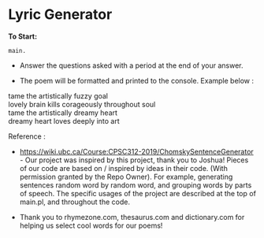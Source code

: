 # Lyric Generator

**To Start:**

`main.`

- Answer the questions asked with a period at the end of your answer.

- The poem will be formatted and printed to the console. Example below :  

tame the artistically fuzzy goal   
lovely brain kills corageously throughout soul  
tame the artistically dreamy heart   
dreamy heart loves deeply into art   
 

Reference : 
- https://wiki.ubc.ca/Course:CPSC312-2019/ChomskySentenceGenerator  - Our project was inspired by this project, thank you to Joshua! Pieces of our code are based on / inspired by ideas in their code. (With permission granted by the Repo Owner). For example, generating sentences random word by random word, and grouping words by parts of speech. The specific usages of the project are described at the top of main.pl, and throughout the code. 

- Thank you to rhymezone.com, thesaurus.com and dictionary.com for helping us select cool words for our poems! 


